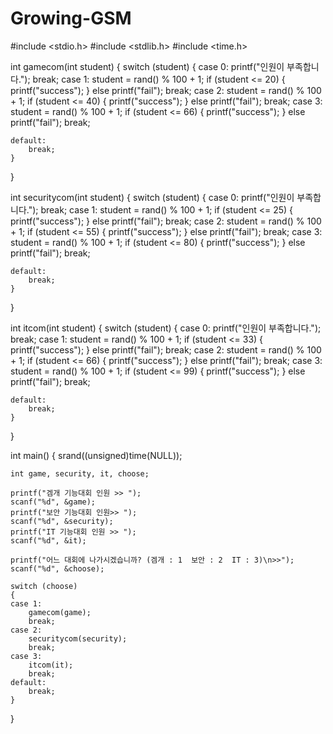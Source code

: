 # Growing-GSM
#include <stdio.h>
#include <stdlib.h>
#include <time.h>

int gamecom(int student) {
	switch (student)
	{
	case 0:
		printf("인원이 부족합니다.");
		break;
	case 1:
		student = rand() % 100 + 1;
		if (student <= 20) {
			printf("success");
		}
		else
			printf("fail");
		break;
	case 2:
		student = rand() % 100 + 1;
		if (student <= 40) {
			printf("success");
		}
		else
			printf("fail");
		break;
	case 3:
		student = rand() % 100 + 1;
		if (student <= 66) {
			printf("success");
		}
		else
			printf("fail");
		break;

	default:
		break;
	}
}

int securitycom(int student) {
	switch (student)
	{
	case 0:
		printf("인원이 부족합니다.");
		break;
	case 1:
		student = rand() % 100 + 1;
		if (student <= 25) {
			printf("success");
		}
		else
			printf("fail");
		break;
	case 2:
		student = rand() % 100 + 1;
		if (student <= 55) {
			printf("success");
		}
		else
			printf("fail");
		break;
	case 3:
		student = rand() % 100 + 1;
		if (student <= 80) {
			printf("success");
		}
		else
			printf("fail");
		break;

	default:
		break;
	}
}

int itcom(int student) {
	switch (student)
	{
	case 0:
		printf("인원이 부족합니다.");
		break;
	case 1:
		student = rand() % 100 + 1;
		if (student <= 33) {
			printf("success");
		}
		else
			printf("fail");
		break;
	case 2:
		student = rand() % 100 + 1;
		if (student <= 66) {
			printf("success");
		}
		else
			printf("fail");
		break;
	case 3:
		student = rand() % 100 + 1;
		if (student <= 99) {
			printf("success");
		}
		else
			printf("fail");
		break;

	default:
		break;
	}
}

int main() {
	srand((unsigned)time(NULL));

	int game, security, it, choose;

	printf("겜개 기능대회 인원 >> ");
	scanf("%d", &game);
	printf("보안 기능대회 인원>> ");
	scanf("%d", &security);
	printf("IT 기능대회 인원 >> ");
	scanf("%d", &it);

	printf("어느 대회에 나가시겠습니까? (겜개 : 1  보안 : 2  IT : 3)\n>>");
	scanf("%d", &choose);

	switch (choose)
	{
	case 1:
		gamecom(game);
		break;
	case 2:
		securitycom(security);
		break;
	case 3:
		itcom(it);
		break;
	default:
		break;
	}

}
